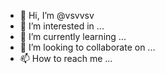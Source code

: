 - 👋 Hi, I’m @vsvvsv
- 👀 I’m interested in ...
- 🌱 I’m currently learning ...
- 💞️ I’m looking to collaborate on ...
- 📫 How to reach me ...

<!---
vsvvsv/vsvvsv is a ✨ special ✨ repository because its `README.md` (this file) appears on your GitHub profile.
You can click the Preview link to take a look at your changes.
--->
